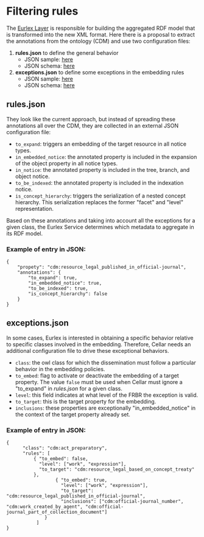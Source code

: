
# Filtering rules
The [Eurlex Layer](https://citnet.tech.ec.europa.eu/CITnet/confluence/display/CELLAR/Eurlex+Layer) is responsible for building the aggregated RDF model that is transformed into the new XML format. Here there is a proposal to extract the annotations from the ontology (CDM) and use two configuration files:

 1. **rules.json** to define the general behavior
	- JSON sample: [here](https://raw.githubusercontent.com/op-cellar-git/eurlex-xml-format/master/new/filtering_rules/samples/rules.json)
	- JSON schema: [here](https://raw.githubusercontent.com/op-cellar-git/eurlex-xml-format/master/new/filtering_rules/json_schema/schema_exceptions.json)
 2. **exceptions.json**  to define some exceptions in the embedding rules
	- JSON sample: [here](https://raw.githubusercontent.com/op-cellar-git/eurlex-xml-format/master/new/filtering_rules/samples/exceptions.json)
	- JSON schema: [here](https://raw.githubusercontent.com/op-cellar-git/eurlex-xml-format/master/new/filtering_rules/json_schema/schema_exceptions.json)

## rules.json
They look like the current approach, but instead of spreading these annotations all over the CDM, they are collected in an external JSON configuration file:
-   `to_expand`: triggers an embedding of the target resource in all notice types.
-   `in_embedded_notice`: the annotated property is included in the expansion of the object property in all notice types.
-   `in_notice`: the annotated property is included in the tree, branch, and object notice.
-   `to_be_indexed`: the annotated property is included in the indexation notice.
-   `is_concept_hierarchy`: triggers the serialization of a nested concept hierarchy. This serialization replaces the former "facet" and "level" representation.

Based on these annotations and taking into account all the exceptions for a given class, the Eurlex Service determines which metadata to aggregate in its RDF model.
### Example of entry in JSON:
```
{
	"propety": "cdm:resource_legal_published_in_official-journal",
	"annotations": {
		"to_expand": true,
		"in_embedded_notice": true,
		"to_be_indexed": true,
		"is_concept_hierarchy": false
	}
}
```
## exceptions.json
In some cases, Eurlex is interested in obtaining a specific behavior relative to specific classes involved in the embedding. Therefore, Cellar needs an additional configuration file to drive these exceptional behaviors.
-   `class`: the owl class for which the dissemination must follow a particular behavior in the embedding policies.
-   `to_embed`:  flag to activate or deactivate the embedding of a target property. The value `false` must be used when Cellar must ignore a "to_expand" in *rules.json* for a given class.
-   `level`: this field indicates at what level of the FRBR the exception is valid.
-   `to_target`: this is the target property for the embedding.
-   `inclusions`: these properties are exceptionally "in_embedded_notice" in the context of the target property already set.
### Example of entry in JSON:
```
{
      "class": "cdm:act_preparatory",
      "rules": [
		  { "to_embed": false,
		    "level": ["work", "expression"],
		    "to_target": "cdm:resource_legal_based_on_concept_treaty"
		  },
                  { "to_embed": true,
                    "level": ["work", "expression"],
                    "to_target": "cdm:resource_legal_published_in_official-journal",
                    "inclusions": ["cdm:official-journal_number", "cdm:work_created_by_agent", "cdm:official-journal_part_of_collection_document"]
	          }
	       ]
}
```
